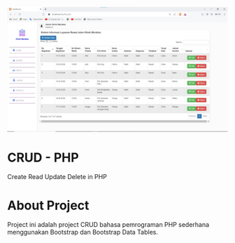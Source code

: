 ![image.png](crud.jpg)
# CRUD - PHP

Create Read Update Delete in PHP

# About Project

Project ini adalah project CRUD bahasa pemrograman PHP sederhana menggunakan Bootstrap dan Bootstrap Data Tables.
